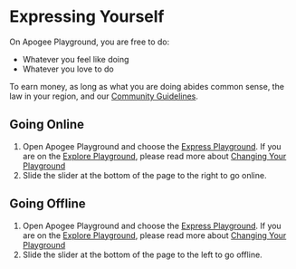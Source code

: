 # Expressing Yourself

On Apogee Playground, you are free to do:

- Whatever you feel like doing
- Whatever you love to do

To earn money, as long as what you are doing abides common sense, the law in your region, and our [Community Guidelines](../../guidelines.en.md).

## Going Online

1. Open Apogee Playground and choose the [Express Playground](../choosing_your_playground.en.md#express). If you are on the [Explore Playground](../choosing_your_playground.en.md#explore), please read more about [Changing Your Playground](../choosing_your_playground.en.md#changing-your-playground)
2. Slide the slider at the bottom of the page to the right to go online.

## Going Offline

1. Open Apogee Playground and choose the [Express Playground](../choosing_your_playground.en.md#express). If you are on the [Explore Playground](../choosing_your_playground.en.md#explore), please read more about [Changing Your Playground](../choosing_your_playground.en.md#changing-your-playground)
2. Slide the slider at the bottom of the page to the left to go offline.
